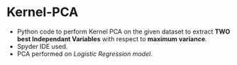 # Kernel-PCA
- Python code to perform Kernel PCA on the given dataset to extract **TWO best Independant Variables** with respect to **maximum variance**.
- Spyder IDE used.
- PCA performed on *Logistic Regression model*.
